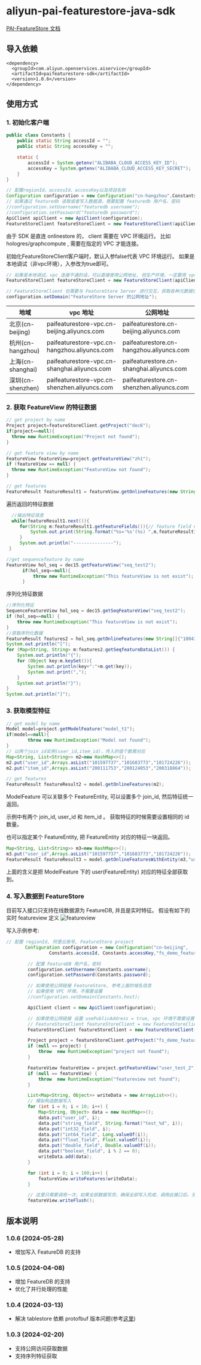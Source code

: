 # aliyun-pai-featurestore-java-sdk


[PAI-FeatureStore 文档](https://help.aliyun.com/zh/pai/user-guide/featurestore-overview?spm=a2c4g.11186623.0.0.60b5329099wa5f)

## 导入依赖
```
<dependency>
  <groupId>com.aliyun.openservices.aiservice</groupId>
  <artifactId>paifeaturestore-sdk</artifactId>
  <version>1.0.6</version>
</dependency>
```
## 使用方式

### 1. 初始化客户端

```java
public class Constants {
    public static String accessId = "";
    public static String accessKey = "";

    static {
        accessId = System.getenv("ALIBABA_CLOUD_ACCESS_KEY_ID");
        accessKey = System.getenv("ALIBABA_CLOUD_ACCESS_KEY_SECRET");
    }
}

// 配置regionId、accessId、accessKey以及项目名称
Configuration configuration = new Configuration("cn-hangzhou",Constants.accessId,Constants.accessKey,"dec6");  
// 如果通过 featuredb 读取或者写入数据源，需要配置 featuredb 用户名、密码
//configuration.setUsername("featuredb username");
//configuration.setPassword("featuredb password");
ApiClient apiClient = new ApiClient(configuration);  
FeatureStoreClient featureStoreClient = new FeatureStoreClient(apiClient);  
```

由于 SDK 是直连 onlinestore 的， client 需要在 VPC 环境运行。 比如 hologres/graphcompute , 需要在指定的 VPC 才能连接。

初始化FeatureStoreClient客户端时，默认入参false代表 VPC 环境运行。
如果是本地调试（非vpc环境），入参改为true即可。
```java
// 如果是本地调试，vpc 连接不通的话，可以直接使用公网地址, 但生产环境，一定要用 vpc 地址 
FeatureStoreClient featureStoreClient = new FeatureStoreClient(apiClient, true);  

// FeatureStoreClient 也需要与 FeatureStore Server 进行交互，获取各种元数据信息。默认也是通过 vpc 进行连接，如果通过公网，可以显式的设置
configuration.setDomain("FeatureStore Server 的公网地址");
```

| 地域              | vpc 地址                                     | 公网地址                                 |
| ----------------- | -------------------------------------------- | ---------------------------------------- |
| 北京(cn-beijing)  | paifeaturestore-vpc.cn-beijing.aliyuncs.com  | paifeaturestore.cn-beijing.aliyuncs.com  |
| 杭州(cn-hangzhou) | paifeaturestore-vpc.cn-hangzhou.aliyuncs.com | paifeaturestore.cn-hangzhou.aliyuncs.com |
| 上海(cn-shanghai) | paifeaturestore-vpc.cn-shanghai.aliyuncs.com | paifeaturestore.cn-shanghai.aliyuncs.com |
| 深圳(cn-shenzhen) | paifeaturestore-vpc.cn-shenzhen.aliyuncs.com | paifeaturestore.cn-shenzhen.aliyuncs.com |



### 2. 获取 FeatureView 的特征数据

``` java
// get project by name
Project project=featureStoreClient.getProject("dec6");  
if(project==null){  
  throw new RuntimeException("Project not found");  
} 

// get feature view by name
FeatureView featureView=project.getFeatureView("zh1");  
if (featureView == null) {  
  throw new RuntimeException("FeatureView not found");  
}  

// get features 
FeatureResult featureResult1 = featureView.getOnlineFeatures(new String[]{"101597737", "101683773", "101724226"},new String[]{"*"},nil);
```
遍历返回的特征数据

```java
  //输出特征信息
  while(featureResult1.next()){
     for(String m:featureResult1.getFeatureFields()){// feature field name
         System.out.print(String.format("%s='%s'(%s) ",m,featureResult1.getObject(m),featureResult1.getType(m)));
     }
     System.out.println("---------------");
 }

//get sequencefeature by name
FeatureView hol_seq = dec15.getFeatureView("seq_test2");
      if(hol_seq==null){
          throw new RuntimeException("This featureView is not exist");
      } 
```
序列化特征数据
                      
```java
//序列化特征
SequenceFeatureView hol_seq = dec15.getSeqFeatureView("seq_test2");
if (hol_seq==null) {
    throw new RuntimeException("This featureView is not exist");
}
//获取序列化数据
FeatureResult features2 = hol_seq.getOnlineFeatures(new String[]{"100433245", "100433233"});
System.out.println("[");
for (Map<String, String> m:features2.getSeqfeatureDataList()) {
    System.out.println("{");
    for (Object key:m.keySet()){
        System.out.println(key+":"+m.get(key));
        System.out.print(",");
    }
    System.out.println("}");
}
System.out.println("]");

```





### 3. 获取模型特征
``` java
// get model by name
Model model=project.getModelFeature("model_t1");  
if(model==null){  
		throw new RuntimeException("Model not found");   
}
// 以两个join_id实例(user_id,item_id)，传入的值个数需对应
Map<String, List<String>> m2=new HashMap<>();  
m2.put("user_id",Arrays.asList("101597737","101683773","101724226"));  
m2.put("item_id",Arrays.asList("200111753","200124053","200318864"));

// get features 
FeatureResult featureResult2 = model.getOnlineFeatures(m2);  
```
ModelFeature 可以关联多个 FeatureEntity, 可以设置多个 join_id, 然后特征统一返回。

示例中有两个 join_id, user_id 和 item_id 。 获取特征的时候需要设置相同的 id 数量。

也可以指定某个 FeatureEntity, 把 FeatureEntity 对应的特征一块返回。

```java
Map<String, List<String>> m3=new HashMap<>();  
m3.put("user_id",Arrays.asList("101597737","101683773","101724226"));  
FeatureResult featureResult3 = model.getOnlineFeaturesWithEntity(m3,"user");  
```

上面的含义是把 ModelFeature 下的 user(FeatureEntity) 对应的特征全部获取到。

### 4. 写入数据到 FeatureStore
目前写入接口只支持在线数据源为 FeatureDB, 并且是实时特征。 
假设有如下的实时 featureview 定义 
![featureview](./docs/images/20240528104822.jpg)

写入示例参考:
```java
// 配置 regionId, 阿里云账号, FeatureStore project
       Configuration configuration = new Configuration("cn-beijing",
                Constants.accessId, Constants.accessKey,"fs_demo_featuredb" );

        // 配置 FeatureDB 用户名，密码
        configuration.setUsername(Constants.username);
        configuration.setPassword(Constants.password);

        // 如果使用公网链接 FeatureStore, 参考上面的域名信息
        // 如果使用 VPC 环境，不需要设置
        //configuration.setDomain(Constants.host);

        ApiClient client = new ApiClient(configuration);

        // 如果使用公网链接 设置 usePublicAddress = true, vpc 环境不需要设置
        // FeatureStoreClient featureStoreClient = new FeatureStoreClient(client, Constants.usePublicAddress);
        FeatureStoreClient featureStoreClient = new FeatureStoreClient(client );

        Project project = featureStoreClient.getProject("fs_demo_featuredb");
        if (null == project) {
            throw  new RuntimeException("project not found");
        }

        FeatureView featureView = project.getFeatureView("user_test_2");
        if (null == featureView) {
            throw  new RuntimeException("featureview not found");
        }

        List<Map<String, Object>> writeData = new ArrayList<>();
        // 模拟构造数据写入 
        for (int i = 0; i < 10; i++) {
            Map<String, Object> data = new HashMap<>();
            data.put("user_id", i);
            data.put("string_field", String.format("test_%d", i));
            data.put("int32_field", i);
            data.put("int64_field", Long.valueOf(i));
            data.put("float_field", Float.valueOf(i));
            data.put("double_field", Double.valueOf(i));
            data.put("boolean_field", i % 2 == 0);
            writeData.add(data);
        }

        for (int i = 0; i < 100;i++) {
            featureView.writeFeatures(writeData);
        }

        // 这里只需要调用一次，如果全部数据写完，确保全部写入完成，调用此接口后，无法再调用 writeFeatures 
        featureView.writeFlush();

```


## 版本说明
### 1.0.6 (2024-05-28)
* 增加写入 FeatureDB 的支持
 
### 1.0.5 (2024-04-08)
* 增加 FeatureDB 的支持
* 优化了并行处理的性能

### 1.0.4 (2024-03-13)
* 解决 tablestore 依赖 protofbuf 版本问题(参考[这里](https://help.aliyun.com/zh/tablestore/support/what-do-i-do-if-pb-library-conflicts-occur-when-i-use-tablestore-sdk-for-java))
 
### 1.0.3 (2024-02-20)
* 支持公网访问获取数据
* 支持序列特征获取

